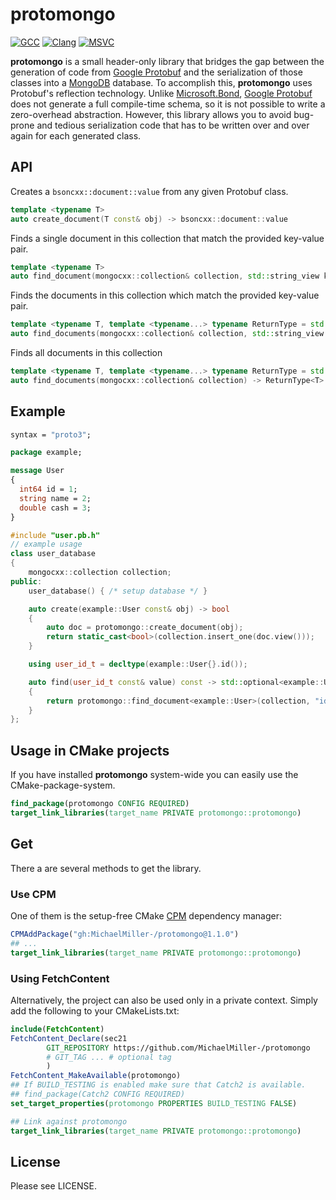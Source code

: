 # protomongo

[![GCC](https://github.com/MichaelMiller-/protomongo/actions/workflows/gcc.yml/badge.svg)](https://github.com/MichaelMiller-/protomongo/actions/workflows/gcc.yml)
[![Clang](https://github.com/MichaelMiller-/protomongo/actions/workflows/clang.yml/badge.svg)](https://github.com/MichaelMiller-/protomongo/actions/workflows/clang.yml)
[![MSVC](https://github.com/MichaelMiller-/protomongo/actions/workflows/msvc.yml/badge.svg)](https://github.com/MichaelMiller-/protomongo/actions/workflows/msvc.yml)

**protomongo** is a small header-only library that bridges the gap between the generation of code from [Google Protobuf](https://protobuf.dev) and the serialization of those classes into a [MongoDB](https://www.mongodb.com) database. To accomplish this, **protomongo** uses Protobuf's reflection technology. Unlike [Microsoft.Bond](https://microsoft.github.io/bond), [Google Protobuf](https://protobuf.dev) does not generate a full compile-time schema, so it is not possible to write a zero-overhead abstraction. However, this library allows you to avoid bug-prone and tedious serialization code that has to be written over and over again for each generated class.

## API
Creates a ```bsoncxx::document::value``` from any given Protobuf class.
```cpp
template <typename T>
auto create_document(T const& obj) -> bsoncxx::document::value
```

Finds a single document in this collection that match the provided key-value pair.
```cpp
template <typename T>
auto find_document(mongocxx::collection& collection, std::string_view key, auto const& value) -> std::optional<T>
```

Finds the documents in this collection which match the provided key-value pair.
```cpp
template <typename T, template <typename...> typename ReturnType = std::vector>
auto find_documents(mongocxx::collection& collection, std::string_view key, auto const& value) -> ReturnType<T>
```

Finds all documents in this collection
```cpp
template <typename T, template <typename...> typename ReturnType = std::vector>
auto find_documents(mongocxx::collection& collection) -> ReturnType<T>
```

## Example
```protobuf
syntax = "proto3";

package example;

message User
{
  int64 id = 1;
  string name = 2;
  double cash = 3;
}
```

```cpp
#include "user.pb.h"
// example usage
class user_database
{
    mongocxx::collection collection;    
public:
    user_database() { /* setup database */ }

    auto create(example::User const& obj) -> bool
    {
        auto doc = protomongo::create_document(obj);
        return static_cast<bool>(collection.insert_one(doc.view()));
    }

    using user_id_t = decltype(example::User{}.id());

    auto find(user_id_t const& value) const -> std::optional<example::User>
    {
        return protomongo::find_document<example::User>(collection, "id", value);
    }
};
```

## Usage in CMake projects
If you have installed **protomongo** system-wide you can easily use the CMake-package-system.
```cmake
find_package(protomongo CONFIG REQUIRED)
target_link_libraries(target_name PRIVATE protomongo::protomongo)
```

## Get
There a are several methods to get the library.

### Use CPM
One of them is the setup-free CMake [CPM](https://github.com/cpm-cmake/CPM.cmake) dependency manager:
```cmake
CPMAddPackage("gh:MichaelMiller-/protomongo@1.1.0")
## ...
target_link_libraries(target_name PRIVATE protomongo::protomongo)
```

### Using FetchContent
Alternatively, the project can also be used only in a private context. Simply add the following to your CMakeLists.txt:
```cmake
include(FetchContent)
FetchContent_Declare(sec21
        GIT_REPOSITORY https://github.com/MichaelMiller-/protomongo
        # GIT_TAG ... # optional tag
        )
FetchContent_MakeAvailable(protomongo)
## If BUILD_TESTING is enabled make sure that Catch2 is available.
## find_package(Catch2 CONFIG REQUIRED)
set_target_properties(protomongo PROPERTIES BUILD_TESTING FALSE)

## Link against protomongo
target_link_libraries(target_name PRIVATE protomongo::protomongo)
```


## License
Please see LICENSE.